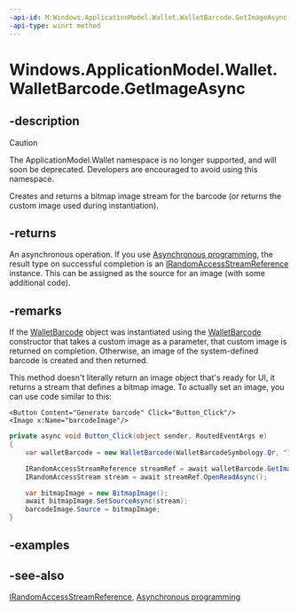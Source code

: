 ```yaml
---
-api-id: M:Windows.ApplicationModel.Wallet.WalletBarcode.GetImageAsync
-api-type: winrt method
---
```


<!-- Method syntax
public Windows.Foundation.IAsyncOperation<Windows.Storage.Streams.IRandomAccessStreamReference> GetImageAsync()
-->

# Windows.ApplicationModel.Wallet.WalletBarcode.GetImageAsync

## -description
> [!CAUTION]
> The ApplicationModel.Wallet namespace is no longer supported, and will soon be deprecated. Developers are encouraged to avoid using this namespace.

Creates and returns a bitmap image stream for the barcode (or returns the custom image used during instantiation).

## -returns
An asynchronous operation. If you use [Asynchronous programming](/windows/uwp/threading-async/asynchronous-programming-universal-windows-platform-apps), the result type on successful completion is an [IRandomAccessStreamReference](../windows.storage.streams/irandomaccessstreamreference.md) instance. This can be assigned as the source for an image (with some additional code).
## -remarks
If the [WalletBarcode](walletbarcode.md) object was instantiated using the [WalletBarcode](walletbarcode_walletbarcode_199548425.md) constructor that takes a custom image as a parameter, that custom image is returned on completion. Otherwise, an image of the system-defined barcode is created and then returned.

This method doesn't literally return an image object that's ready for UI, it returns a stream that defines a bitmap image. To actually set an image, you can use code similar to this:

```xaml
<Button Content="Generate barcode" Click="Button_Click"/>
<Image x:Name="barcodeImage"/>
```

```csharp
private async void Button_Click(object sender, RoutedEventArgs e)
{
    var walletBarcode = new WalletBarcode(WalletBarcodeSymbology.Qr, "123123123123");

    IRandomAccessStreamReference streamRef = await walletBarcode.GetImageAsync();
    IRandomAccessStream stream = await streamRef.OpenReadAsync();

    var bitmapImage = new BitmapImage();
    await bitmapImage.SetSourceAsync(stream);
    barcodeImage.Source = bitmapImage;
}
```

## -examples

## -see-also
[IRandomAccessStreamReference](../windows.storage.streams/irandomaccessstreamreference.md), [Asynchronous programming](/windows/uwp/threading-async/asynchronous-programming-universal-windows-platform-apps)